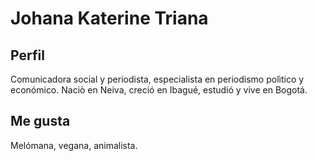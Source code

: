 # Johana Katerine Triana

## Perfil

Comunicadora social y periodista, especialista en periodismo polìtico y económico. Naciò en Neiva, creció en Ibagué, estudió y vive en Bogotá.


## Me gusta

Melómana, vegana, animalista. 

